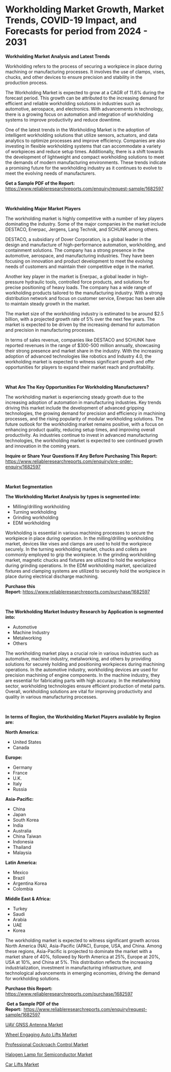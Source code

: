 <p><h1>Workholding Market Growth, Market Trends, COVID-19 Impact, and Forecasts for period from 2024 - 2031</h1></p><p><strong>Workholding Market Analysis and Latest Trends</strong></p>
<p><p>Workholding refers to the process of securing a workpiece in place during machining or manufacturing processes. It involves the use of clamps, vises, chucks, and other devices to ensure precision and stability in the production process.</p><p>The Workholding Market is expected to grow at a CAGR of 11.6% during the forecast period. This growth can be attributed to the increasing demand for efficient and reliable workholding solutions in industries such as automotive, aerospace, and electronics. With advancements in technology, there is a growing focus on automation and integration of workholding systems to improve productivity and reduce downtime.</p><p>One of the latest trends in the Workholding Market is the adoption of intelligent workholding solutions that utilize sensors, actuators, and data analytics to optimize processes and improve efficiency. Companies are also investing in flexible workholding systems that can accommodate a variety of workpieces and reduce setup times. Additionally, there is a shift towards the development of lightweight and compact workholding solutions to meet the demands of modern manufacturing environments. These trends indicate a promising future for the workholding industry as it continues to evolve to meet the evolving needs of manufacturers.</p></p>
<p><strong>Get a Sample PDF of the Report:&nbsp;</strong> <a href="https://www.reliableresearchreports.com/enquiry/request-sample/1682597">https://www.reliableresearchreports.com/enquiry/request-sample/1682597</a></p>
<p>&nbsp;</p>
<p><strong>Workholding Major Market Players</strong></p>
<p><p>The workholding market is highly competitive with a number of key players dominating the industry. Some of the major companies in the market include DESTACO, Enerpac, Jergens, Lang Technik, and SCHUNK among others.</p><p>DESTACO, a subsidiary of Dover Corporation, is a global leader in the design and manufacture of high-performance automation, workholding, and containment solutions. The company has a strong presence in the automotive, aerospace, and manufacturing industries. They have been focusing on innovation and product development to meet the evolving needs of customers and maintain their competitive edge in the market.</p><p>Another key player in the market is Enerpac, a global leader in high-pressure hydraulic tools, controlled force products, and solutions for precise positioning of heavy loads. The company has a wide range of workholding products tailored to the manufacturing industry. With a strong distribution network and focus on customer service, Enerpac has been able to maintain steady growth in the market.</p><p>The market size of the workholding industry is estimated to be around $2.5 billion, with a projected growth rate of 5% over the next few years. The market is expected to be driven by the increasing demand for automation and precision in manufacturing processes.</p><p>In terms of sales revenue, companies like DESTACO and SCHUNK have reported revenues in the range of $300-500 million annually, showcasing their strong presence and market share in the industry. With the increasing adoption of advanced technologies like robotics and Industry 4.0, the workholding market is expected to witness significant growth and offer opportunities for players to expand their market reach and profitability.</p></p>
<p>&nbsp;</p>
<p><strong>What Are The Key Opportunities For Workholding Manufacturers?</strong></p>
<p><p>The workholding market is experiencing steady growth due to the increasing adoption of automation in manufacturing industries. Key trends driving this market include the development of advanced gripping technologies, the growing demand for precision and efficiency in machining processes, and the rising popularity of modular workholding solutions. The future outlook for the workholding market remains positive, with a focus on enhancing product quality, reducing setup times, and improving overall productivity. As industries continue to invest in advanced manufacturing technologies, the workholding market is expected to see continued growth and innovation in the coming years.</p></p>
<p><strong>Inquire or Share Your Questions If Any Before Purchasing This Report:</strong> <a href="https://www.reliableresearchreports.com/enquiry/pre-order-enquiry/1682597">https://www.reliableresearchreports.com/enquiry/pre-order-enquiry/1682597</a></p>
<p>&nbsp;</p>
<p><strong>Market Segmentation</strong></p>
<p><strong>The Workholding Market Analysis by types is segmented into:</strong></p>
<p><ul><li>Milling/drilling workholding</li><li>Turning workholding</li><li>Grinding workholding</li><li>EDM workholding</li></ul></p>
<p><p>Workholding is essential in various machining processes to secure the workpiece in place during operation. In the milling/drilling workholding market, devices like vises and clamps are used to hold the workpiece securely. In the turning workholding market, chucks and collets are commonly employed to grip the workpiece. In the grinding workholding market, magnetic chucks and fixtures are utilized to hold the workpiece during grinding operations. In the EDM workholding market, specialized fixtures and clamping systems are utilized to securely hold the workpiece in place during electrical discharge machining.</p></p>
<p><strong>Purchase this Report:&nbsp;</strong><a href="https://www.reliableresearchreports.com/purchase/1682597">https://www.reliableresearchreports.com/purchase/1682597</a></p>
<p>&nbsp;</p>
<p><strong>The Workholding Market Industry Research by Application is segmented into:</strong></p>
<p><ul><li>Automotive</li><li>Machine Industry</li><li>Metalworking</li><li>Others</li></ul></p>
<p><p>The workholding market plays a crucial role in various industries such as automotive, machine industry, metalworking, and others by providing solutions for securely holding and positioning workpieces during machining operations. In the automotive industry, workholding devices are used for precision machining of engine components. In the machine industry, they are essential for fabricating parts with high accuracy. In the metalworking sector, workholding technologies ensure efficient production of metal parts. Overall, workholding solutions are vital for improving productivity and quality in various manufacturing processes.</p></p>
<p>&nbsp;</p>
<p><strong>In terms of Region, the Workholding Market Players available by Region are:</strong></p>
<p>
    <p> <strong> North America: </strong>
        <ul>
            <li>United States</li>
            <li>Canada</li>
        </ul>
        </p> 
    <p> <strong> Europe: </strong>
        <ul>
            <li>Germany</li>
            <li>France</li>
            <li>U.K.</li>
            <li>Italy</li>
            <li>Russia</li>
        </ul>
        </p> 
    <p> <strong> Asia-Pacific: </strong>
        <ul>
            <li>China</li>
            <li>Japan</li>
            <li>South Korea</li>
            <li>India</li>
            <li>Australia</li>
            <li>China Taiwan</li>
            <li>Indonesia</li>
            <li>Thailand</li>
            <li>Malaysia</li>
        </ul>
        </p> 
    <p> <strong> Latin America: </strong>
        <ul>
            <li>Mexico</li>
            <li>Brazil</li>
            <li>Argentina Korea</li>
            <li>Colombia</li>
        </ul>
        </p> 
    <p> <strong> Middle East & Africa: </strong>
        <ul>
            <li>Turkey</li>
            <li>Saudi</li>
            <li>Arabia</li>
            <li>UAE</li>
            <li>Korea</li>
        </ul>
    </p>
    </p>
<p><p>The workholding market is expected to witness significant growth across North America (NA), Asia-Pacific (APAC), Europe, USA, and China. Among these regions, Asia-Pacific is projected to dominate the market with a market share of 40%, followed by North America at 25%, Europe at 20%, USA at 10%, and China at 5%. This distribution reflects the increasing industrialization, investment in manufacturing infrastructure, and technological advancements in emerging economies, driving the demand for workholding solutions.</p></p>
<p><strong>Purchase this Report: </strong><a href="https://www.reliableresearchreports.com/purchase/1682597">https://www.reliableresearchreports.com/purchase/1682597</a></p>
<p>&nbsp;<strong>Get a Sample PDF of the Report:&nbsp;&nbsp;</strong><a href="https://www.reliableresearchreports.com/enquiry/request-sample/1682597">https://www.reliableresearchreports.com/enquiry/request-sample/1682597</a></p>
<p><strong></strong></p>
<p><p><a href="https://medium.com/@lauryframi644/uav-gnss-antenna-market-analysis-its-cagr-market-segmentation-and-global-industry-overview-f27a43867326">UAV GNSS Antenna Market</a></p><p><a href="https://github.com/RoccoManning/Market-Research-Report-List-3/blob/main/wheel-engaging-auto-lifts-market.md">Wheel Engaging Auto Lifts Market</a></p><p><a href="https://issuu.com/reportprime-2/docs/professional-cockroach-control-market-size-2030.pp">Professional Cockroach Control Market</a></p><p><a href="https://medium.com/@malcomw102036/halogen-lamp-for-semiconductor-market-size-and-market-trends-complete-industry-overview-2024-to-2aaf3ecbaf2b">Halogen Lamp for Semiconductor Market</a></p><p><a href="https://github.com/edytherolanlouisejk1miz0wig/Market-Research-Report-List-1/blob/main/car-lifts-market.md">Car Lifts Market</a></p></p>
